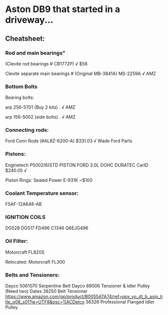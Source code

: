 # Aston DB9 that started in a driveway...



## Cheatsheet:
### Rod and main bearings"
(Clevite rod bearings # CB1772P) √ $56

Clevite separate main bearings # (Original MB-3841A) MS-2259A √  AMZ
### Bottom Bolts
Bearing bolts:

arp 256-5701 (Buy 2 kits) . √ AMZ

arp 156-5002 (side bolts) . √ AMZ
### Connecting rods:
Ford Conn Rods (#AL8Z-6200-A) $331.03 √ Wade Ford Parts
### Pistons:
Enginetech P5002(6)STD PISTON FORD 3.0L DOHC DURATEC 
CarID $240.05 √

Piston Rings: Sealed Power E-931K ~$100
### Coolant Temperature sensor:
F5AF-12A648-AB


### IGNITION COILS 
DG528 DG517 FD496 C1346 Q6EJG496
###  Oil Filter:
Motorcraft FL820S

Relocated:
Motorcraft FL300
###  Belts and Tensioners:

Dayco 5061070 Serpentine Belt
Dayco 89006 Tensioner & Idler Pulley (Need two)
Gates 38250 Belt Tensioner
https://www.amazon.com/gp/product/B0055ATA74/ref=ppx_yo_dt_b_asin_title_o08_s01?ie=UTF8&psc=1]ACDelco 36326 Professional Flanged Idler Pulley

